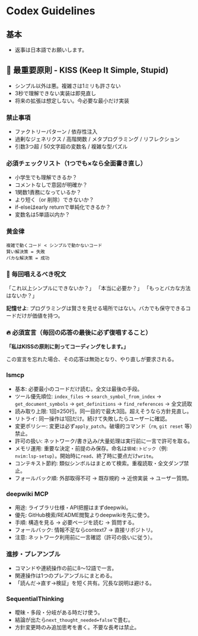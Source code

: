 # Codex Guidelines

## 基本
- 返事は日本語でお願いします。

## 🚨 最重要原則 - KISS (Keep It Simple, Stupid)
- シンプル以外は悪。複雑さは1ミリも許さない
- 3秒で理解できない実装は即見直し
- 将来の拡張は想定しない。今必要な最小だけ実装

### 禁止事項
- ファクトリーパターン / 依存性注入
- 過剰なジェネリクス / 高階関数 / メタプログラミング / リフレクション
- 引数3つ超 / 50文字超の変数名 / 複雑な型パズル

### 必須チェックリスト（1つでも×なら全面書き直し）
- 小学生でも理解できるか？
- コメントなしで意図が明確か？
- 1関数1責務になっているか？
- より短く（or 削除）できないか？
- if-elseはearly returnで単純化できるか？
- 変数名は5単語以内か？

### 黄金律
```
複雑で動くコード < シンプルで動かないコード
賢い解決策 = 失敗
バカな解決策 = 成功
```

### 📝 毎回唱えるべき呪文
「これ以上シンプルにできないか？」
「本当に必要か？」
「もっとバカな方法はないか？」

**記憶せよ**: プログラミングは賢さを見せる場所ではない。バカでも保守できるコードだけが価値を持つ。

### 🔥 必須宣言（毎回の応答の最後に必ず復唱すること）
**「私はKISSの原則に則ってコーディングをします。」**

この宣言を忘れた場合、その応答は無効となり、やり直しが要求される。

### lsmcp
- 基本: 必要最小のコードだけ読む。全文は最後の手段。
- ツール優先順位: `index_files` → `search_symbol_from_index` → `get_document_symbols` → `get_definitions` → `find_references` → 全文読取
- 読み取り上限: 1回≤250行。同一目的で最大3回。超えそうなら方針見直し。
- リトライ: 同一操作は1回だけ。続けて失敗したらユーザーに確認。
- 変更ポリシー: 変更は必ず`apply_patch`。破壊的コマンド（`rm`, `git reset` 等）禁止。
- 許可の扱い: ネットワーク/書き込み/大量処理は実行前に一言で許可を取る。
- メモリ運用: 重要な決定・前提のみ保存。命名は`領域:トピック`（例: `nvim:lsp-setup`）。開始時に`read`、終了時に要点だけ`write`。
- コンテキスト節約: 類似シンボルはまとめて検索。重複読取・全文ダンプ禁止。
- フォールバック順: 外部取得不可 → 既存規約 → 近傍実装 → ユーザー質問。

### deepwiki MCP
- 用途: ライブラリ仕様・API把握はまずdeepwiki。
- 優先: GitHub検索/README閲覧よりdeepwikiを先に使う。
- 手順: 構造を見る → 必要ページを読む → 質問する。
- フォールバック: 情報不足ならcontext7 → 直接リポジトリ。
- 注意: ネットワーク利用前に一言確認（許可の扱いに従う）。

### 進捗・プレアンブル
- コマンドや連続操作の前に8〜12語で一言。
- 関連操作は1つのプレアンブルにまとめる。
- 「読んだ→直す→検証」を短く共有。冗長な説明は避ける。

### SequentialThinking
- 曖昧・多段・分岐がある時だけ使う。
- 結論が出たら`next_thought_needed=false`で畳む。
- 方針変更時のみ追加思考を書く。不要な長考は禁止。
